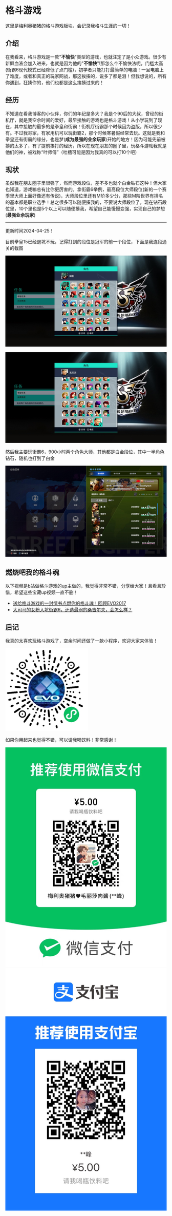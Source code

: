 # 格斗游戏

这里是梅利奥猪猪的格斗游戏板块，会记录我格斗生涯的一切！

## 介绍

在我看来，格斗游戏是一歀"**不愉快**"类型的游戏，也就注定了是小众游戏。很少有新鲜血液会加入进来，也就是因为他的"**不愉快**"!那怎么个不愉快法呢，门槛太高(街霸6现代模式已经降低了点门槛)，初学者只能打打最简单的电脑！一旦电脑上了难度，或者和真正的玩家网战，那这挨揍的，说多了都是泪！但我想说的，所有你遇到，狂揍你的，他们也都是这么挨揍过来的！

## 经历

不知道在看我博客的小伙伴，你们的年纪是多大？我是个90后的大叔，曾经的街机厅，就是我空余时间的爱好，最早接触的游戏也是格斗游戏！从小学玩到了现在，其中接触的最多的是拳皇和街霸！街机厅街霸那个时候因为盗版，所以很少有。不过我哥家，有家用机可以玩街霸2，那个时候寒暑假经常去玩。这就是我和拳皇还有街霸的缘分，也是梦(**成为最强的业余玩家**)开始的地方！因为可能先前被揍的太多了，有了提前挨打的经历，所以在现在朋友的圈子里，玩格斗游戏我就是他们的神，被戏称“叶师傅”（吐槽可能是因为我真的可以打10个吧）

## 现状

虽然我在朋友圈子里很强了，然而游戏段位，差不多也就个白金钻石这种！但大家也知道，游戏嘛总有比你更厉害的。拿街霸6举例，最高段位大师段位(新的一个赛季里大师上面好像还有传说)，大师段位里还有M阶多少分，那些M阶世界有排名的基本都是职业选手！总之很多可以随便揍我的，不要说大师段位了，现在钻石段位里，10个里也是5个以上可以随便揍我，希望自己能慢慢变强，实现自己的梦想(**最强业余玩家**)

---

更新时间2024-04-25！

目前拳皇15已经退坑不玩，记得打到的段位是冠军的前一个段位，下面是我连段通关的截图

![kof连段A](./images/kof连段A.jpg)

![kof连段B](./images/kof连段B.jpg)

然后我主要玩街霸6，900小时两个角色大师，其他都是白金段位，其中一半角色钻石，随机也打到了白金

![街霸6段位](./images/街霸6段位.jpg)

## 燃烧吧我的格斗魂

以下视频是b站做格斗游戏的up主做的，我觉得非常不错，分享给大家！且看且珍惜，希望这些宝藏up视频一直不删！

- [送给格斗游戏的一封情书点燃你的格斗魂！回顾EVO2017](https://www.bilibili.com/video/BV1bp4y177m4/?buvid=377b28133ba1d8c2f872ee3d5b40056d&from_spmid=main.my-cache.0.0&is_story_h5=false&mid=ohNvuJp84IEwuqXpoSUWTA%3D%3D&plat_id=312&share_from=ugc&share_medium=iphone&share_plat=ios&share_session_id=C3E54C9C-3831-429C-941F-A8E7E917F78F&share_source=WEIXIN&share_tag=s_i&spmid=playlist.playlist-video-detail.0.0&timestamp=1697463834&unique_k=gcHbTTn&up_id=182369692)
- [大司马的女粉入坑街霸6，还选最弱的桑吉尔夫，会怎么样？](https://www.bilibili.com/video/BV1Y14y1y7Bi/?spm_id_from=333.999.0.0&vd_source=466a6fc2a0723e482286612cb7cfcb66)

## 后记

我真的太喜欢玩格斗游戏了，空余时间还做了一款小程序，欢迎大家来体验！

![](./images/我爱FTG小程序码.jpg)

如果你用起来也觉得不错，可以请我喝饮料！非常感谢！

![](./images/微信收款.jpg)
![](./images/支付宝收款.jpg)
